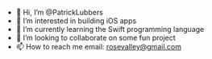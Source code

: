 - 👋 Hi, I’m @PatrickLubbers
- 👀 I’m interested in building iOS apps
- 🌱 I’m currently learning the Swift programming language
- 💞️ I’m looking to collaborate on some fun project
- 📫 How to reach me email: rosevalley@gmail.com

<!---
PatrickLubbers/PatrickLubbers is a ✨ special ✨ repository because its `README.md` (this file) appears on your GitHub profile.
You can click the Preview link to take a look at your changes.
--->
